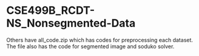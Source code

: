 # CSE499B_RCDT-NS_Nonsegmented-Data

Others have all_code.zip which has codes for preprocessing each dataset. The file also has the code for segmented image and soduko solver.

